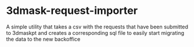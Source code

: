 # 3dmask-request-importer
A simple utility that takes a csv with the requests that have been submitted to 3dmaskpt and creates a corresponding sql file to easily start migrating the data to the new backoffice
